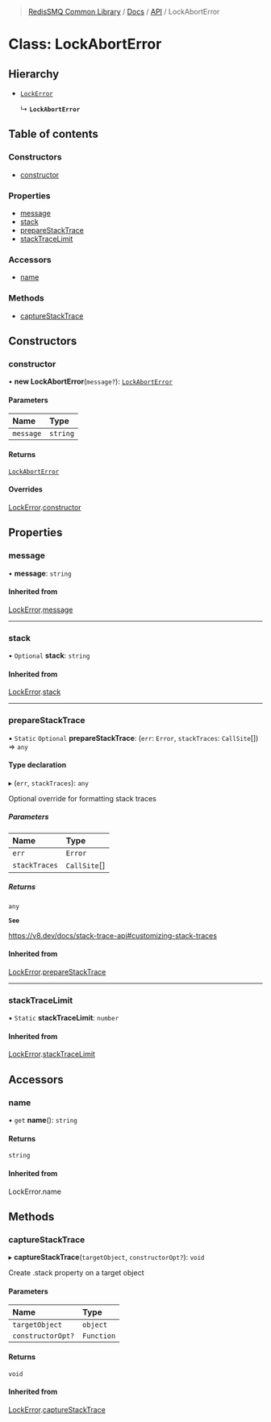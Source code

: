 >[RedisSMQ Common Library](../../../README.md) / [Docs](../../README.md) / [API](../README.md) / LockAbortError

# Class: LockAbortError

## Hierarchy

- [`LockError`](../classes/LockError.md)

  ↳ **`LockAbortError`**

## Table of contents

### Constructors

- [constructor](../classes/LockAbortError.md#constructor)

### Properties

- [message](../classes/LockAbortError.md#message)
- [stack](../classes/LockAbortError.md#stack)
- [prepareStackTrace](../classes/LockAbortError.md#preparestacktrace)
- [stackTraceLimit](../classes/LockAbortError.md#stacktracelimit)

### Accessors

- [name](../classes/LockAbortError.md#name)

### Methods

- [captureStackTrace](../classes/LockAbortError.md#capturestacktrace)

## Constructors

### constructor

• **new LockAbortError**(`message?`): [`LockAbortError`](../classes/LockAbortError.md)

#### Parameters

| Name | Type |
| :------ | :------ |
| `message` | `string` |

#### Returns

[`LockAbortError`](../classes/LockAbortError.md)

#### Overrides

[LockError](../classes/LockError.md).[constructor](../classes/LockError.md#constructor)

## Properties

### message

• **message**: `string`

#### Inherited from

[LockError](../classes/LockError.md).[message](../classes/LockError.md#message)

___

### stack

• `Optional` **stack**: `string`

#### Inherited from

[LockError](../classes/LockError.md).[stack](../classes/LockError.md#stack)

___

### prepareStackTrace

▪ `Static` `Optional` **prepareStackTrace**: (`err`: `Error`, `stackTraces`: `CallSite`[]) => `any`

#### Type declaration

▸ (`err`, `stackTraces`): `any`

Optional override for formatting stack traces

##### Parameters

| Name | Type |
| :------ | :------ |
| `err` | `Error` |
| `stackTraces` | `CallSite`[] |

##### Returns

`any`

**`See`**

https://v8.dev/docs/stack-trace-api#customizing-stack-traces

#### Inherited from

[LockError](../classes/LockError.md).[prepareStackTrace](../classes/LockError.md#preparestacktrace)

___

### stackTraceLimit

▪ `Static` **stackTraceLimit**: `number`

#### Inherited from

[LockError](../classes/LockError.md).[stackTraceLimit](../classes/LockError.md#stacktracelimit)

## Accessors

### name

• `get` **name**(): `string`

#### Returns

`string`

#### Inherited from

LockError.name

## Methods

### captureStackTrace

▸ **captureStackTrace**(`targetObject`, `constructorOpt?`): `void`

Create .stack property on a target object

#### Parameters

| Name | Type |
| :------ | :------ |
| `targetObject` | `object` |
| `constructorOpt?` | `Function` |

#### Returns

`void`

#### Inherited from

[LockError](../classes/LockError.md).[captureStackTrace](../classes/LockError.md#capturestacktrace)
